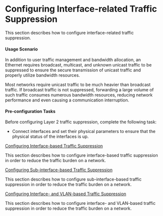 Configuring Interface-related Traffic Suppression
=================================================

This section describes how to configure interface-related traffic suppression.

#### Usage Scenario

In addition to user traffic management and bandwidth allocation, an Ethernet requires broadcast, multicast, and unknown unicast traffic to be suppressed to ensure the secure transmission of unicast traffic and properly utilize bandwidth resources.

Most networks require unicast traffic to be much heavier than broadcast traffic. If broadcast traffic is not suppressed, forwarding a large volume of such traffic consumes numerous bandwidth resources, reducing network performance and even causing a communication interruption.


#### Pre-configuration Tasks

Before configuring Layer 2 traffic suppression, complete the following task:

* Connect interfaces and set their physical parameters to ensure that the physical status of the interfaces is up.


[Configuring Interface-based Traffic Suppression](../../../../software/nev8r10_vrpv8r16/user/ne/dc_ne_traff-supress_cfg_5004.html)

This section describes how to configure interface-based traffic suppression in order to reduce the traffic burden on a network.

[Configuring Sub-interface-based Traffic Suppression](../../../../software/nev8r10_vrpv8r16/user/ne/dc_ne_traff-supress_cfg_5501.html)

This section describes how to configure sub-interface-based traffic suppression in order to reduce the traffic burden on a network.

[Configuring Interface- and VLAN-based Traffic Suppression](../../../../software/nev8r10_vrpv8r16/user/ne/dc_ne_traff-supress_cfg_5007.html)

This section describes how to configure interface- and VLAN-based traffic suppression in order to reduce the traffic burden on a network.
